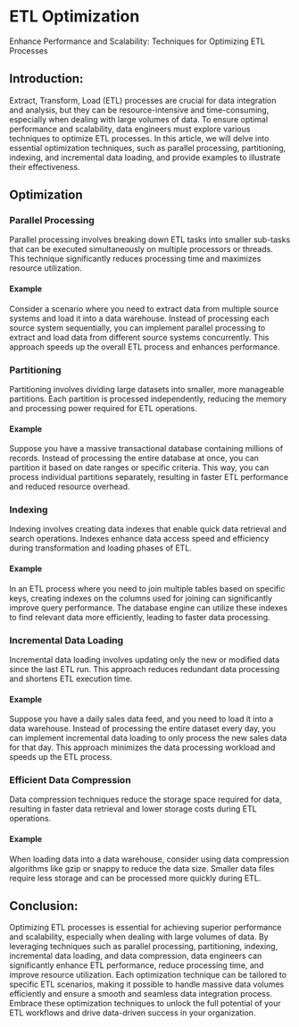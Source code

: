 # ETL Optimization
Enhance Performance and Scalability: Techniques for Optimizing ETL Processes

## Introduction:

Extract, Transform, Load (ETL) processes are crucial for data integration and analysis, but they can be resource-intensive and time-consuming, especially when dealing with large volumes of data. To ensure optimal performance and scalability, data engineers must explore various techniques to optimize ETL processes. In this article, we will delve into essential optimization techniques, such as parallel processing, partitioning, indexing, and incremental data loading, and provide examples to illustrate their effectiveness.

## Optimization
### Parallel Processing
Parallel processing involves breaking down ETL tasks into smaller sub-tasks that can be executed simultaneously on multiple processors or threads. This technique significantly reduces processing time and maximizes resource utilization.
#### Example
Consider a scenario where you need to extract data from multiple source systems and load it into a data warehouse. Instead of processing each source system sequentially, you can implement parallel processing to extract and load data from different source systems concurrently. This approach speeds up the overall ETL process and enhances performance.

### Partitioning
Partitioning involves dividing large datasets into smaller, more manageable partitions. Each partition is processed independently, reducing the memory and processing power required for ETL operations.
#### Example
Suppose you have a massive transactional database containing millions of records. Instead of processing the entire database at once, you can partition it based on date ranges or specific criteria. This way, you can process individual partitions separately, resulting in faster ETL performance and reduced resource overhead.

### Indexing
Indexing involves creating data indexes that enable quick data retrieval and search operations. Indexes enhance data access speed and efficiency during transformation and loading phases of ETL.
#### Example
In an ETL process where you need to join multiple tables based on specific keys, creating indexes on the columns used for joining can significantly improve query performance. The database engine can utilize these indexes to find relevant data more efficiently, leading to faster data processing.

### Incremental Data Loading
Incremental data loading involves updating only the new or modified data since the last ETL run. This approach reduces redundant data processing and shortens ETL execution time.
#### Example
Suppose you have a daily sales data feed, and you need to load it into a data warehouse. Instead of processing the entire dataset every day, you can implement incremental data loading to only process the new sales data for that day. This approach minimizes the data processing workload and speeds up the ETL process.

### Efficient Data Compression
Data compression techniques reduce the storage space required for data, resulting in faster data retrieval and lower storage costs during ETL operations.
#### Example
When loading data into a data warehouse, consider using data compression algorithms like gzip or snappy to reduce the data size. Smaller data files require less storage and can be processed more quickly during ETL.

## Conclusion:
Optimizing ETL processes is essential for achieving superior performance and scalability, especially when dealing with large volumes of data. By leveraging techniques such as parallel processing, partitioning, indexing, incremental data loading, and data compression, data engineers can significantly enhance ETL performance, reduce processing time, and improve resource utilization. Each optimization technique can be tailored to specific ETL scenarios, making it possible to handle massive data volumes efficiently and ensure a smooth and seamless data integration process. Embrace these optimization techniques to unlock the full potential of your ETL workflows and drive data-driven success in your organization.



